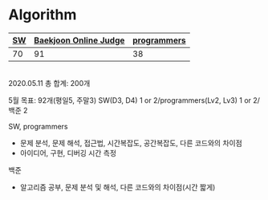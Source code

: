 # Algorithm
[SW](https://swexpertacademy.com/main/capacityTest/main.do) | [Baekjoon Online Judge](https://www.acmicpc.net/) | [programmers](https://programmers.co.kr/learn/challenges)
--- | --- | ---
70 | 91 | 38

<br/> 2020.05.11  총 합계: 200개

5월 목표: 92개(평일5, 주말3) SW(D3, D4) 1 or 2/programmers(Lv2, Lv3) 1 or 2/ 백준 2

SW, programmers 
  - 문제 분석, 문제 해석, 접근법, 시간복잡도, 공간복잡도, 다른 코드와의 차이점
  - 아이디어, 구현, 디버깅 시간 측정</br>
  
   
백준
  - 알고리즘 공부, 문제 분석 및 해석, 다른 코드와의 차이점(시간 짧게)
